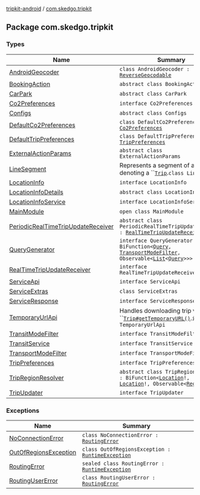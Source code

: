 [tripkit-android](../index.md) / [com.skedgo.tripkit](./index.md)

## Package com.skedgo.tripkit

### Types

| Name | Summary |
|---|---|
| [AndroidGeocoder](-android-geocoder/index.md) | `class AndroidGeocoder : `[`ReverseGeocodable`](../skedgo.tripkit.geocoding/-reverse-geocodable/index.md) |
| [BookingAction](-booking-action/index.md) | `abstract class BookingAction` |
| [CarPark](-car-park/index.md) | `abstract class CarPark` |
| [Co2Preferences](-co2-preferences/index.md) | `interface Co2Preferences` |
| [Configs](-configs/index.md) | `abstract class Configs` |
| [DefaultCo2Preferences](-default-co2-preferences/index.md) | `class DefaultCo2Preferences : `[`Co2Preferences`](-co2-preferences/index.md) |
| [DefaultTripPreferences](-default-trip-preferences/index.md) | `class DefaultTripPreferences : `[`TripPreferences`](-trip-preferences/index.md) |
| [ExternalActionParams](-external-action-params/index.md) | `abstract class ExternalActionParams` |
| [LineSegment](-line-segment/index.md) | Represents a segment of a polyline denoting a ``[`Trip`](../skedgo.tripkit.routing/-trip/index.md).`class LineSegment` |
| [LocationInfo](-location-info/index.md) | `interface LocationInfo` |
| [LocationInfoDetails](-location-info-details/index.md) | `abstract class LocationInfoDetails` |
| [LocationInfoService](-location-info-service/index.md) | `interface LocationInfoService` |
| [MainModule](-main-module/index.md) | `open class MainModule` |
| [PeriodicRealTimeTripUpdateReceiver](-periodic-real-time-trip-update-receiver/index.md) | `abstract class PeriodicRealTimeTripUpdateReceiver : `[`RealTimeTripUpdateReceiver`](-real-time-trip-update-receiver/index.md) |
| [QueryGenerator](-query-generator.md) | `interface QueryGenerator : BiFunction<`[`Query`](../com.skedgo.android.common.model/-query/index.md)`, `[`TransportModeFilter`](-transport-mode-filter/index.md)`, Observable<`[`List`](https://kotlinlang.org/api/latest/jvm/stdlib/kotlin.collections/-list/index.html)`<`[`Query`](../com.skedgo.android.common.model/-query/index.md)`>>>` |
| [RealTimeTripUpdateReceiver](-real-time-trip-update-receiver/index.md) | `interface RealTimeTripUpdateReceiver` |
| [ServiceApi](-service-api/index.md) | `interface ServiceApi` |
| [ServiceExtras](-service-extras/index.md) | `class ServiceExtras` |
| [ServiceResponse](-service-response/index.md) | `interface ServiceResponse` |
| [TemporaryUrlApi](-temporary-url-api/index.md) | Handles downloading trip via ``[`Trip#getTemporaryURL()`](../skedgo.tripkit.routing/-trip/get-temporary-u-r-l.md).`interface TemporaryUrlApi` |
| [TransitModeFilter](-transit-mode-filter/index.md) | `interface TransitModeFilter` |
| [TransitService](-transit-service/index.md) | `interface TransitService` |
| [TransportModeFilter](-transport-mode-filter/index.md) | `interface TransportModeFilter` |
| [TripPreferences](-trip-preferences/index.md) | `interface TripPreferences` |
| [TripRegionResolver](-trip-region-resolver/index.md) | `abstract class TripRegionResolver : BiFunction<`[`Location`](../com.skedgo.android.common.model/-location/index.md)`!, `[`Location`](../com.skedgo.android.common.model/-location/index.md)`!, Observable<`[`Region`](../com.skedgo.android.common.model/-region/index.md)`!>!>` |
| [TripUpdater](-trip-updater/index.md) | `interface TripUpdater` |

### Exceptions

| Name | Summary |
|---|---|
| [NoConnectionError](-no-connection-error/index.md) | `class NoConnectionError : `[`RoutingError`](-routing-error.md) |
| [OutOfRegionsException](-out-of-regions-exception/index.md) | `class OutOfRegionsException : `[`RuntimeException`](https://docs.oracle.com/javase/7/docs/api/java/lang/RuntimeException.html) |
| [RoutingError](-routing-error.md) | `sealed class RoutingError : `[`RuntimeException`](https://kotlinlang.org/api/latest/jvm/stdlib/kotlin/-runtime-exception/index.html) |
| [RoutingUserError](-routing-user-error/index.md) | `class RoutingUserError : `[`RoutingError`](-routing-error.md) |
